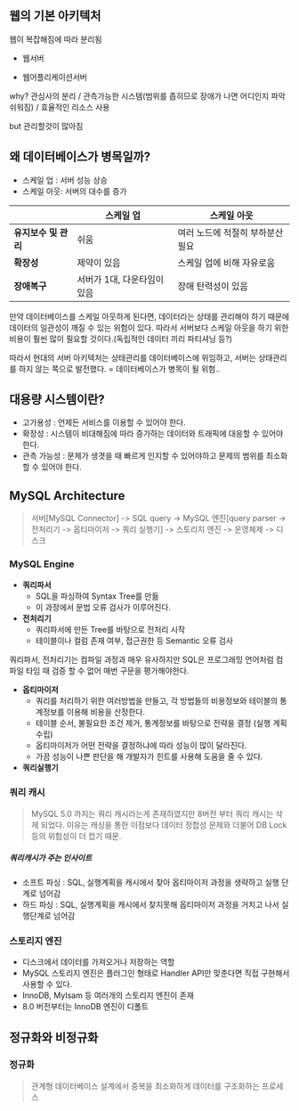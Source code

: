 ## 웹의 기본 아키텍처

웹이 복잡해짐에 따라 분리됨

- 웹서버

- 웹어플리케이션서버

why? 관심사의 분리 / 관측가능한 시스템(범위를 좁히므로 장애가 나면 어디인지 파악 쉬워짐) / 효율적인 리소스 사용 

but 관리할것이 많아짐



## 왜 데이터베이스가 병목일까?

- 스케일 업 : 서버 성능 상승
- 스케일 아웃:  서버의 대수를 증가

|                      | 스케일 업                   | 스케일 아웃                      |
| -------------------- | --------------------------- | -------------------------------- |
| **유지보수 및 관리** | 쉬움                        | 여러 노드에 적절히 부하분산 필요 |
| **확장성**           | 제약이 있음                 | 스케일 업에 비해 자유로움        |
| **장애복구**         | 서버가 1대, 다운타임이 있음 | 장애 탄력성이 있음               |

만약 데이터베이스를 스케일 아웃하게 된다면, 데이터라는 상태를 관리해야 하기 때문에 데이터의 일관성이 깨질 수 있는 위험이 있다. 따라서 서버보다 스케일 아웃을 하기 위한 비용이 훨씬 많이 필요할 것이다.(독립적인 데이터 끼리 파티셔닝 등?)

따라서 현대의 서버 아키텍처는 상태관리를 데이터베이스에 위임하고, 서버는 상태관리를 하지 않는 쪽으로 발전했다. = 데이터베이스가 병목이 될 위험..



## 대용량 시스템이란?

- 고가용성 : 언제든 서비스를 이용할 수 있어야 한다.
- 확장성 : 시스템이 비대해짐에 따라 증가하는 데이터와 트래픽에 대응할 수 있어야 한다.
- 관측 가능성 : 문제가 생겻을 때 빠르게 인지할 수 있어야하고 문제의 범위를 최소화 할 수 있어야 한다.



## MySQL Architecture

> 서버[MySQL Connector] -> SQL query -> MySQL 엔진[query parser -> 전처리기 -> 옵티마이저 -> 쿼리 실행기] -> 스토리지 엔진 -> 운영체제 -> 디스크

### MySQL Engine

- **쿼리파서**
  - SQL을 파싱하여 Syntax Tree를 만듦
  - 이 과정에서 문법 오류 검사가 이루어진다.
- **전처리기**
  - 쿼리파서에 만든 Tree를 바탕으로 전처리 시작
  - 테이블이나 컬럼 존재 여부, 접근권한 등 Semantic 오류 검사

쿼리파서, 전처리기는 컴파일 과정과 매우 유사하지만 SQL은 프로그래밍 언어처럼 컴파일 타임 때 검증 할 수 없어 매번 구문을 평가해야한다.

- **옵티마이저**
  - 쿼리를 처리하기 위한 여러방법을 만들고, 각 방법들의 비용정보와 테이블의 통계정보를 이용해 비용을 산정한다.
  - 테이블 순서, 불필요한 조건 제거, 통계정보를 바탕으로 전략을 결정 (실행 계획 수립)
  - 옵티마이저가 어떤 전략을 결정하냐에 따라 성능이 많이 달라진다.
  - 가끔 성능이 나쁜 판단을 해 개발자가 힌트를 사용해 도움을 줄 수 있다.
- **쿼리실행기**

### 쿼리 캐시

> MySQL 5.0 까지는 쿼리 캐시라는게 존재하였지만 8버전 부터 쿼리 캐시는 삭제 되었다. 이유는 캐싱을 통한 이점보다 데이터 정합성 문제와 더불어 DB Lock 등의 위험성이 더 컸기 때문.

##### 쿼리캐시가 주는 인사이트

- 소프트 파싱 : SQL, 실행계획을 캐시에서 찾아 옵티마이저 과정을 생략하고 실행 단계로 넘어감
- 하드 파싱 : SQL, 실행계획을 캐시에서 찾지못해 옵티마이저 과정을 거치고 나서 실행단계로 넘어감

### 스토리지 엔진

- 디스크에서 데이터를 가져오거나 저장하는 역할
- MySQL 스토리지 엔진은 플러그인 형태로 Handler API만 맞춘다면 직접 구현해서 사용할 수 있다.
- InnoDB, MyIsam 등 여러개의 스토리지 엔진이 존재
- 8.0 버전부터는 InnoDB 엔진이 디폴트

## 정규화와 비정규화

### 정규화

> 관계형 데이터베이스 설계에서 중복을 최소화하게 데이터를 구조화하는 프로세스

